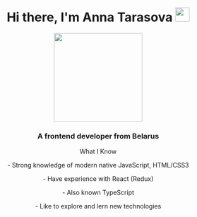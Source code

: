 <div align="center">
    <h1>Hi there, I'm Anna Tarasova <img src="https://github.com/blackcater/blackcater/raw/main/images/Hi.gif" height="32" width='32'/></h1>
  
 <img width='200' heght='200' src="https://media.giphy.com/media/aEwLTJvYxwo1L09oyP/giphy.gif"/>

<div>
<h3>A frontend developer from Belarus</h3>
<p>What I Know </p>
<p>- Strong knowledge of modern native JavaScript, HTML/CSS3 </p>
<p >- Have experience with React (Redux) </p>
<p>- Also known TypeScript</p>
<p >- Like to explore and lern new technologies </p>
</div>
</div>




 
  













